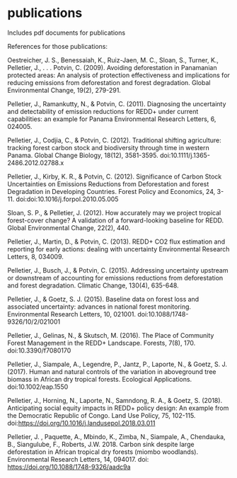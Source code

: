 # publications

Includes pdf documents for publications

References for those publications:

Oestreicher, J. S., Benessaiah, K., Ruiz-Jaen, M. C., Sloan, S., Turner, K., Pelletier, J., . . . Potvin, C. (2009). Avoiding deforestation in Panamanian protected areas: An analysis of protection effectiveness and implications for reducing emissions from deforestation and forest degradation. Global Environmental Change, 19(2), 279-291. 

Pelletier, J., Ramankutty, N., & Potvin, C. (2011). Diagnosing the uncertainty and detectability of emission reductions for REDD+ under current capabilities: an example for Panama Environmental Research Letters, 6, 024005. 

Pelletier, J., Codjia, C., & Potvin, C. (2012). Traditional shifting agriculture: tracking forest carbon stock and biodiversity through time in western Panama. Global Change Biology, 18(12), 3581-3595. doi:10.1111/j.1365-2486.2012.02788.x

Pelletier, J., Kirby, K. R., & Potvin, C. (2012). Significance of Carbon Stock Uncertainties on Emissions Reductions from Deforestation and forest Degradation in Developing Countries. Forest Policy and Economics, 24, 3-11. doi:doi:10.1016/j.forpol.2010.05.005

Sloan, S. P., & Pelletier, J. (2012). How accurately may we project tropical forest-cover change? A validation of a forward-looking baseline for REDD. Global Environmental Change, 22(2), 440. 

Pelletier, J., Martin, D., & Potvin, C. (2013). REDD+ CO2 flux estimation and reporting for early actions: dealing with uncertainty Environmental Research Letters, 8, 034009. 

Pelletier, J., Busch, J., & Potvin, C. (2015). Addressing uncertainty upstream or downstream of accounting for emissions reductions from deforestation and forest degradation. Climatic Change, 130(4), 635-648. 

Pelletier, J., & Goetz, S. J. (2015). Baseline data on forest loss and associated uncertainty: advances in national forest monitoring. Environmental Research Letters, 10, 021001. doi:10.1088/1748-9326/10/2/021001

Pelletier, J., Gelinas, N., & Skutsch, M. (2016). The Place of Community Forest Management in the REDD+ Landscape. Forests, 7(8), 170. doi:10.3390/f7080170

Pelletier, J., Siampale, A., Legendre, P., Jantz, P., Laporte, N., & Goetz, S. J. (2017). Human and natural controls of the variation in aboveground tree biomass in African dry tropical forests. Ecological Applications. doi:10.1002/eap.1550

Pelletier, J., Horning, N., Laporte, N., Samndong, R. A., & Goetz, S. (2018). Anticipating social equity impacts in REDD+ policy design: An example from the Democratic Republic of Congo. Land Use Policy, 75, 102-115. doi:https://doi.org/10.1016/j.landusepol.2018.03.011

Pelletier, J. , Paquette, A., Mbindo, K., Zimba, N., Siampale, A., Chendauka, B., Siangulube, F., Roberts, J.W. 2018. Carbon sink despite large deforestation in African tropical dry forests (miombo woodlands). Environmental Research Letters, 14, 094017. doi: https://doi.org/10.1088/1748-9326/aadc9a


